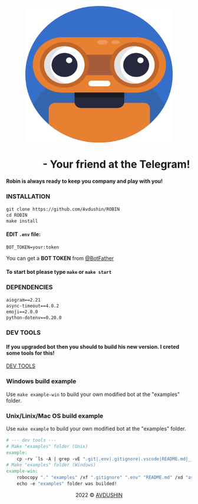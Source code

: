<div align="center">
    <a href="https://t.me/robionisrobot" target="_blank">
        <img src="assets/img/Robinisribiot.png" 
        width="400px" 
        height="370px"/>
    </a>
</div>

<h1 align="center"><a href="https://t.me/robionisrobot" target="_blank" style="text-decoration: none;color: #FFFFFF">ROBIN</a> - Your friend at the Telegram!</h1>

#### Robin is always ready to keep you company and play with you!

### INSTALLATION

```
git clone https://github.com/Avdushin/ROBIN
cd ROBIN
make install
```
#### EDIT `.env` file:

```
BOT_TOKEN=your:token
```

You can get a **BOT TOKEN** from [@BotFather](https://t.me/BotFather)

#### To start bot please type `make` or `make start`

### DEPENDENCIES

```
aiogram==2.21
async-timeout==4.0.2
emoji==2.0.0
python-dotenv==0.20.0
```

### DEV TOOLS

#### If you upgraded bot then you should to build his new version. I creted some tools for this!

[DEV TOOLS]("https://github.com/Avdushin/ROBIN/blob/main/Makefile")

### Windows build example
Use `make example-win` to build your own modified bot at the "examples" folder.

### Unix/Linix/Mac OS build example
Use `make example` to build your own modified bot at the "examples" folder. 

```Makefile
# --- dev tools ---
# Make "examples" folder (Unix)
example:
	cp -rv `ls -A | grep -vE ".git|.env|.gitignore|.vscode|README.md|__pycache__|examples|test"` examples
# Make "examples" folder (Windows)
example-win:
	robocopy "." "examples" /xf ".gitignore" ".env" "README.md" /xd "assets" "test" ".vscode" "__pycache__" "examples" ".git" /s
	echo -e "examples" folder was builded!
```

<p align="center">2022 © <a href="https://github.com/Avdushin" target="_blank">AVDUSHIN</a></p>